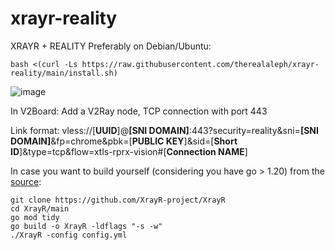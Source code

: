 # xrayr-reality
XRAYR + REALITY
Preferably on Debian/Ubuntu:

`bash <(curl -Ls https://raw.githubusercontent.com/therealaleph/xrayr-reality/main/install.sh)`

![image](https://github.com/therealaleph/xrayr-reality/assets/67456590/daab093c-d48e-462b-bf1b-8b754c21452f)

In V2Board: 
Add a V2Ray node, TCP connection with port 443

Link format:
vless://[**UUID**]@**[SNI DOMAIN]**:443?security=reality&sni=**[SNI DOMAIN]**&fp=chrome&pbk=[**PUBLIC KEY**]&sid=[**Short ID**]&type=tcp&flow=xtls-rprx-vision#[**Connection NAME**]

In case you want to build yourself (considering you have go > 1.20) from the [source](https://github.com/XrayR-project/XrayR):

`git clone https://github.com/XrayR-project/XrayR`<br>
`cd XrayR/main`<br>
`go mod tidy`<br>
`go build -o XrayR -ldflags "-s -w"`<br>
`./XrayR -config config.yml`<br>
